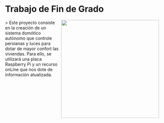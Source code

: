 # Trabajo de Fin de Grado 

<img width="320" src="https://www.raspberrypi.org/app/uploads/2017/06/Powered-by-Raspberry-Pi-Logo_Outline-Colour-Screen-500x153.png" align="right" />
> Este proyecto consiste en la creación de un sistema domótico autónomo que controle persianas y luces para dotar de mayor confort las viviendas.
Para ello, se utilizará una placa Raspberry Pi y un recurso onLine que nos dote de información atualizada.


